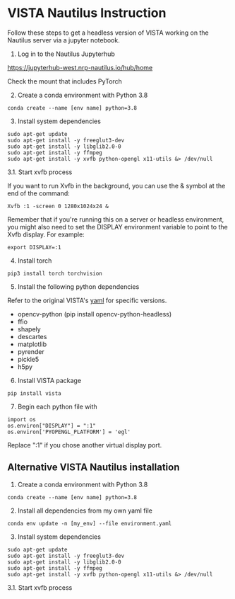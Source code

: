 # VISTA Nautilus Instruction

Follow these steps to get a headless version of VISTA working on the Nautilus server via a jupyter notebook.

1. Log in to the Nautilus Jupyterhub

https://jupyterhub-west.nrp-nautilus.io/hub/home

Check the mount that includes PyTorch

2. Create a conda environment with Python 3.8

```
conda create --name [env name] python=3.8
```

3. Install system dependencies

```
sudo apt-get update
sudo apt-get install -y freeglut3-dev
sudo apt-get install -y libglib2.0-0
sudo apt-get install -y ffmpeg
sudo apt-get install -y xvfb python-opengl x11-utils &> /dev/null
```

3.1. Start xvfb process

If you want to run Xvfb in the background, you can use the & symbol at the end of the command:
```
Xvfb :1 -screen 0 1280x1024x24 &
```

Remember that if you're running this on a server or headless environment, you might also need to set the DISPLAY environment variable to point to the Xvfb display. For example:
```
export DISPLAY=:1
```

4. Install torch 

```
pip3 install torch torchvision
```

5. Install the following python dependencies

Refer to the original VISTA's [yaml](https://github.com/vista-simulator/vista/blob/main/environment.yaml) for specific versions.

- opencv-python (pip install opencv-python-headless)
- ffio
- shapely
- descartes
- matplotlib
- pyrender
- pickle5
- h5py

6. Install VISTA package

```
pip install vista
```

7. Begin each python file with 

```
import os
os.environ["DISPLAY"] = ":1"
os.environ['PYOPENGL_PLATFORM'] = 'egl'
```

Replace ":1" if you chose another virtual display port. 

## Alternative VISTA Nautilus installation

1. Create a conda environment with Python 3.8

```
conda create --name [env name] python=3.8
```

2. Install all dependencies from my own yaml file

```
conda env update -n [my_env] --file environment.yaml
```

3. Install system dependencies

```
sudo apt-get update
sudo apt-get install -y freeglut3-dev
sudo apt-get install -y libglib2.0-0
sudo apt-get install -y ffmpeg
sudo apt-get install -y xvfb python-opengl x11-utils &> /dev/null
```

3.1. Start xvfb process